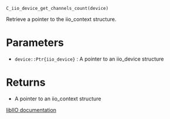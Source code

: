 ```
C_iio_device_get_channels_count(device)
```

Retrieve a pointer to the iio_context structure.

# Parameters

  * `device::Ptr{iio_device}` : A pointer to an iio_device structure

# Returns

  * A pointer to an iio_context structure

[libIIO documentation](https://analogdevicesinc.github.io/libiio/master/libiio/group__Device.html#gae10ff440f64dac52b4229eb3f2ebea76)
